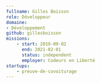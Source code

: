 ```yaml
---
fullname: Gilles Boisson
role: Développeur
domaine:
- Développement
github: gillesboisson
missions:
    - start: 2019-09-02
      end: 2021-02-01
      status: independent
      employer: Codeurs en Liberté
startups:
    - preuve-de-covoiturage
---
```

